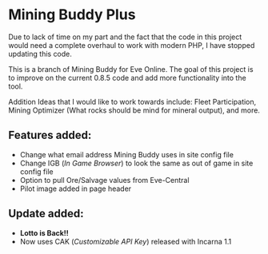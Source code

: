 # Mining Buddy Plus #

Due to lack of time on my part and the fact that the code in this project would need a complete overhaul to work with modern PHP, I have stopped updating this code.

This is a branch of Mining Buddy for Eve Online.  The goal of this project is to improve on the current 0.8.5 code and add more functionality into the tool.

Addition Ideas that I would like to work towards include:
Fleet Participation, Mining Optimizer (What rocks should be mind for mineral output), and more.

## **Features added:** ##
  * Change what email address Mining Buddy uses in site config file
  * Change IGB (_In Game Browser_) to look the same as out of game in site config file
  * Option to pull Ore/Salvage values from Eve-Central
  * Pilot image added in page header

## **Update added:** ##
  * **Lotto is Back!!**
  * Now uses CAK (_Customizable API Key_) released with Incarna 1.1
